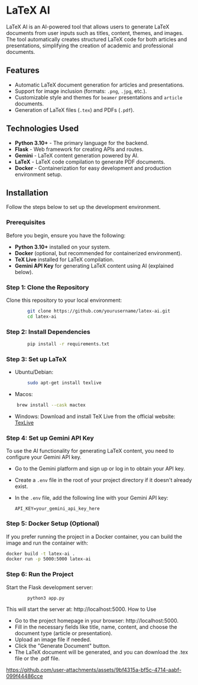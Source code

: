 # LaTeX AI

LaTeX AI is an AI-powered tool that allows users to generate LaTeX documents from user inputs such as titles, content, themes, and images. The tool automatically creates structured LaTeX code for both articles and presentations, simplifying the creation of academic and professional documents.

## Features

- Automatic LaTeX document generation for articles and presentations.
- Support for image inclusion (formats: `.png`, `.jpg`, etc.).
- Customizable style and themes for `beamer` presentations and `article` documents.
- Generation of LaTeX files (`.tex`) and PDFs (`.pdf`).

## Technologies Used

- **Python 3.10+** - The primary language for the backend.
- **Flask** - Web framework for creating APIs and routes.
- **Gemini** - LaTeX content generation powered by AI.
- **LaTeX** - LaTeX code compilation to generate PDF documents.
- **Docker** - Containerization for easy development and production environment setup.

## Installation

Follow the steps below to set up the development environment.

### Prerequisites

Before you begin, ensure you have the following:

- **Python 3.10+** installed on your system.
- **Docker** (optional, but recommended for containerized environment).
- **TeX Live** installed for LaTeX compilation.
- **Gemini API Key** for generating LaTeX content using AI (explained below).

### Step 1: Clone the Repository
Clone this repository to your local environment:

```bash
        git clone https://github.com/yourusername/latex-ai.git
        cd latex-ai
```

### Step 2: Install Dependencies
```bash
        pip install -r requirements.txt
```
### Step 3: Set up LaTeX

- Ubuntu/Debian:

```bash
        sudo apt-get install texlive
```
- Macos:

```bash
    brew install --cask mactex
```

- Windows:
Download and install TeX Live from the official website: [TexLive](https://tug.org/texlive/)

### Step 4: Set up Gemini API Key

To use the AI functionality for generating LaTeX content, you need to configure your Gemini API key.

- Go to the Gemini platform and sign up or log in to obtain your API key.
- Create a `.env` file in the root of your project directory if it doesn't already exist.
- In the `.env` file, add the following line with your Gemini API key:

   ```env
   API_KEY=your_gemini_api_key_here

### Step 5: Docker Setup (Optional)

If you prefer running the project in a Docker container, you can build the image and run the container with:

```bash
docker build -t latex-ai .
docker run -p 5000:5000 latex-ai
```

### Step 6: Run the Project

Start the Flask development server:

```bash
        python3 app.py
```
This will start the server at: http://localhost:5000.
How to Use

-    Go to the project homepage in your browser: http://localhost:5000.
-    Fill in the necessary fields like title, name, content, and choose the document type (article or presentation).
-    Upload an image file if needed.
-    Click the "Generate Document" button.
-   The LaTeX document will be generated, and you can download the .tex file or the .pdf file.

https://github.com/user-attachments/assets/9bf4315a-bf5c-4714-aabf-099f44486cce

